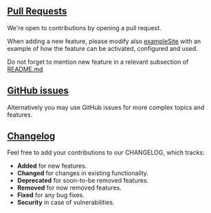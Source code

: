 ## [Pull Requests](https://github.com/zjedi/hugo-scroll/pulls)
We're open to contributions by opening a pull request.

When adding a new feature, please modify also [exampleSite](./exampleSite/) with an example of how the feature can be activated, configured and used.

Do not forget to mention new feature in a relevant subsection of [README.md](README.md)

## [GitHub issues](https://github.com/zjedi/hugo-scroll/issues)

Alternatively you may use GitHub issues for more complex topics and features.

## [Changelog](CHANGELOG.md)

Feel free to add your contributions to our CHANGELOG, which tracks:
* **Added** for new features.
* **Changed** for changes in existing functionality.
* **Deprecated** for soon-to-be removed features.
* **Removed** for now removed features.
* **Fixed** for any bug fixes.
* **Security** in case of vulnerabilities.
